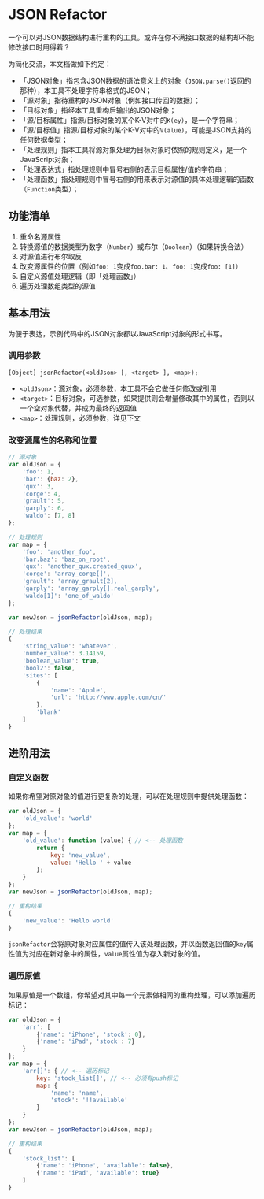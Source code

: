 # JSON Refactor

一个可以对JSON数据结构进行重构的工具。或许在你不满接口数据的结构却不能修改接口时用得着？

为简化交流，本文档做如下约定：

- 「JSON对象」指包含JSON数据的语法意义上的对象（`JSON.parse()`返回的那种），本工具不处理字符串格式的JSON；
- 「源对象」指待重构的JSON对象（例如接口传回的数据）；
- 「目标对象」指经本工具重构后输出的JSON对象；
- 「源/目标属性」指源/目标对象的某个K-V对中的`K(ey)`，是一个字符串；
- 「源/目标值」指源/目标对象的某个K-V对中的`V(alue)`，可能是JSON支持的任何数据类型；
- 「处理规则」指本工具将源对象处理为目标对象时依照的规则定义，是一个JavaScript对象；
- 「处理表达式」指处理规则中冒号右侧的表示目标属性/值的字符串；
- 「处理函数」指处理规则中冒号右侧的用来表示对源值的具体处理逻辑的函数（`Function`类型）；

## 功能清单

1. 重命名源属性
2. 转换源值的数据类型为数字（`Number`）或布尔（`Boolean`）（如果转换合法）
3. 对源值进行布尔取反
4. 改变源属性的位置（例如`foo: 1`变成`foo.bar: 1`、`foo: 1`变成`foo: [1]`）
5. 自定义源值处理逻辑（即「处理函数」）
6. 遍历处理数组类型的源值

## 基本用法

为便于表达，示例代码中的JSON对象都以JavaScript对象的形式书写。

### 调用参数

```
[Object] jsonRefactor(<oldJson> [, <target> ], <map>);
```

- `<oldJson>`：源对象，必须参数，本工具不会它做任何修改或引用
- `<target>`：目标对象，可选参数，如果提供则会增量修改其中的属性，否则以一个空对象代替，并成为最终的返回值
- `<map>`：处理规则，必须参数，详见下文

### 改变源属性的名称和位置

``` javascript
// 源对象
var oldJson = {
    'foo': 1,
    'bar': {baz: 2},
    'qux': 3,
    'corge': 4,
    'grault': 5,
    'garply': 6,
    'waldo': [7, 8]
};

// 处理规则
var map = {
    'foo': 'another_foo',
    'bar.baz': 'baz_on_root',
    'qux': 'another_qux.created_quux',
    'corge': 'array_corge[]',
    'grault': 'array_grault[2],
    'garply': 'array_garply[].real_garply',
    'waldo[1]': 'one_of_waldo'
};

var newJson = jsonRefactor(oldJson, map);

// 处理结果
{
    'string_value': 'whatever',
    'number_value': 3.14159,
    'boolean_value': true,
    'bool2': false,
    'sites': [
        {
            'name': 'Apple',
            'url': 'http://www.apple.com/cn/'
        },
        'blank'
    ]
}
```

## 进阶用法

### 自定义函数

如果你希望对原对象的值进行更复杂的处理，可以在处理规则中提供处理函数：

``` javascript
var oldJson = {
    'old_value': 'world'
};
var map = {
    'old_value': function (value) { // <-- 处理函数
        return {
            key: 'new_value',
            value: 'Hello ' + value
        };
    }
};
var newJson = jsonRefactor(oldJson, map);

// 重构结果
{
    'new_value': 'Hello world'
}
```

`jsonRefactor`会将原对象对应属性的值传入该处理函数，并以函数返回值的`key`属性值为对应在新对象中的属性，`value`属性值为存入新对象的值。

### 遍历原值

如果原值是一个数组，你希望对其中每一个元素做相同的重构处理，可以添加遍历标记：

``` javascript
var oldJson = {
    'arr': [
        {'name': 'iPhone', 'stock': 0},
        {'name': 'iPad', 'stock': 7}
    }
};
var map = {
    'arr[]': { // <-- 遍历标记
        key: 'stock_list[]', // <-- 必须有push标记
        map: {
            'name': 'name',
            'stock': '!!available'
        }
    }
};
var newJson = jsonRefactor(oldJson, map);

// 重构结果
{
    'stock_list': [
        {'name': 'iPhone', 'available': false},
        {'name': 'iPad', 'available': true}
    ]
}
```